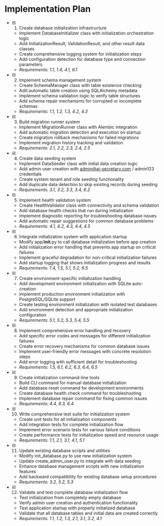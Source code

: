 # Implementation Plan

- [x] 1. Create database initialization infrastructure





  - Implement DatabaseInitializer class with initialization orchestration logic
  - Add InitializationResult, ValidationResult, and other result data classes
  - Create comprehensive logging system for initialization steps
  - Add configuration detection for database type and connection parameters
  - _Requirements: 1.1, 1.4, 4.1, 6.1_

- [x] 2. Implement schema management system





  - Create SchemaManager class with table existence checking
  - Add automatic table creation using SQLAlchemy metadata
  - Implement schema validation logic to verify table structures
  - Add schema repair mechanisms for corrupted or incomplete schemas
  - _Requirements: 1.1, 1.2, 1.3, 4.2, 4.3_

- [x] 3. Build migration runner system




  - Implement MigrationRunner class with Alembic integration
  - Add automatic migration detection and execution on startup
  - Create migration rollback mechanisms for failed migrations
  - Implement migration history tracking and validation
  - _Requirements: 2.1, 2.2, 2.3, 2.4, 2.5_

- [x] 4. Create data seeding system











  - Implement DataSeeder class with initial data creation logic
  - Add admin user creation with admin@ai-secretary.com / admin123 credentials
  - Create system tenant and role seeding functionality
  - Add duplicate data detection to skip existing records during seeding
  - _Requirements: 3.1, 3.2, 3.3, 3.4, 6.2_


- [x] 5. Implement health validation system



  - Create HealthValidator class with connectivity and schema validation
  - Add database health checks that run during initialization
  - Implement diagnostic reporting for troubleshooting database issues
  - Add automatic repair suggestions for common database problems
  - _Requirements: 4.1, 4.2, 4.3, 4.4, 4.5_

- [x] 6. Integrate initialization system with application startup





  - Modify app/__init__.py to call database initialization before app creation
  - Add initialization error handling that prevents app startup on critical failures
  - Implement graceful degradation for non-critical initialization failures
  - Add startup logging that shows initialization progress and results
  - _Requirements: 1.4, 1.5, 5.1, 5.2, 6.5_

- [x] 7. Create environment-specific initialization handling








  - Add development environment initialization with SQLite auto-creation
  - Implement production environment initialization with PostgreSQL/SQLite support
  - Create testing environment initialization with isolated test databases
  - Add environment detection and appropriate initialization configuration
  - _Requirements: 5.1, 5.2, 5.3, 5.4, 5.5_

- [x] 8. Implement comprehensive error handling and recovery




  - Add specific error codes and messages for different initialization failures
  - Create error recovery mechanisms for common database issues
  - Implement user-friendly error messages with concrete resolution steps
  - Add error logging with sufficient detail for troubleshooting
  - _Requirements: 1.5, 6.1, 6.2, 6.3, 6.4, 6.5_

- [x] 9. Create initialization command-line tools





  - Build CLI command for manual database initialization
  - Add database reset command for development environments
  - Create database health check command for troubleshooting
  - Implement database repair command for fixing common issues
  - _Requirements: 4.4, 6.3, 6.4_

- [x] 10. Write comprehensive test suite for initialization system







  - Create unit tests for all initialization components
  - Add integration tests for complete initialization flow
  - Implement error scenario tests for various failure conditions
  - Create performance tests for initialization speed and resource usage
  - _Requirements: 1.1, 2.1, 3.1, 4.1, 5.1_

- [x] 11. Update existing database scripts and utilities




  - Modify init_database.py to use new initialization system
  - Update create_admin_user.py to integrate with data seeding
  - Enhance database management scripts with new initialization features
  - Add backward compatibility for existing database setup procedures
  - _Requirements: 3.2, 5.2, 5.3_

- [x] 12. Validate and test complete database initialization flow













  - Test initialization from completely empty database
  - Verify admin user creation and authentication functionality
  - Test application startup with properly initialized database
  - Validate that all database tables and initial data are created correctly
  - _Requirements: 1.1, 1.2, 1.3, 2.1, 3.1, 3.2, 4.1_
